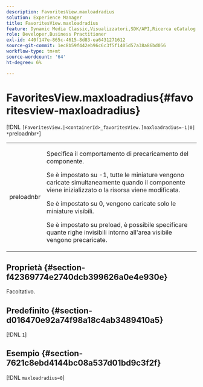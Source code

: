 ```yaml
---
description: FavoritesView.maxloadradius
solution: Experience Manager
title: FavoritesView.maxloadradius
feature: Dynamic Media Classic,Visualizzatori,SDK/API,Ricerca eCatalog
role: Developer,Business Practitioner
exl-id: 440f147e-865c-4615-8d83-ea6431271612
source-git-commit: 1ec8b59f442eb96c6c3f5f1405d57a38a86bd056
workflow-type: tm+mt
source-wordcount: '64'
ht-degree: 6%

---
```


# FavoritesView.maxloadradius{#favoritesview-maxloadradius}

[!DNL `[FavoritesView.|<containerId>_favoritesView.]maxloadradius=-1|0| *`preloadnbr`*`]

<table id="table_2B109D2F91E64B5382B31921C3780FA5"> 
 <tbody> 
  <tr> 
   <td colname="col1"> <p><span class="codeph"><span class="varname"> preloadnbr</span></span> </p> </td> 
   <td colname="col2"> <p> Specifica il comportamento di precaricamento del componente. </p> <p>Se è impostato su <span class="codeph"> -1</span>, tutte le miniature vengono caricate simultaneamente quando il componente viene inizializzato o la risorsa viene modificata. </p> <p>Se è impostato su <span class="codeph"> 0</span>, vengono caricate solo le miniature visibili. </p> <p> Se è impostato su <span class="codeph"><span class="varname"> preload</span></span>, è possibile specificare quante righe invisibili intorno all'area visibile vengono precaricate. </p> </td> 
  </tr> 
 </tbody> 
</table>

## Proprietà {#section-f42369774e2740dcb399626a0e4e930e}

Facoltativo.

## Predefinito {#section-d016470e92a74f98a18c4ab3489410a5}

[!DNL `1`]

## Esempio {#section-7621c8ebd4144bc08a537d01bd9c3f2f}

[!DNL `maxloadradius=0`]
